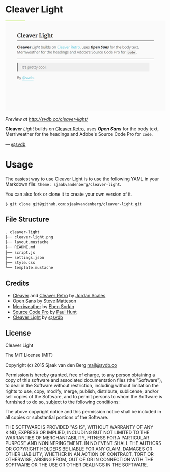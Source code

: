 # Cleaver Light

![Cleaver Light](cleaver-light.png)

*Preview at http://svdb.co/cleaver-light/*

**Cleaver** *Light* builds on [Cleaver Retro](http://github.com/jdan/cleaver-retro), uses ***Open Sans*** for the body text, Merriweather for the headings and Adobe's Source Code Pro for `code`.

&mdash; [@svdb](https://www.twitter.com/svdb)

# Usage

The easiest way to use Cleaver Light is to use the following YAML in your Markdown file: `theme: sjaakvandenberg/cleaver-light`.

You can also fork or clone it to create your own version of it.

    $ git clone git@github.com:sjaakvandenberg/cleaver-light.git

## File Structure

    . cleaver-light
    ├── cleaver-light.png
    ├── layout.mustache
    ├── README.md
    ├── script.js
    ├── settings.json
    ├── style.css
    └── template.mustache

## Credits

* [Cleaver](https://github.com/jdan/cleaver) and [Cleaver Retro](http://github.com/jdan/cleaver-retro) by [Jordan Scales](https://github.com/jdan)
* [Open Sans](https://www.google.com/fonts/specimen/Open+Sans) by [Steve Matteson](https://en.wikipedia.org/wiki/Steve_Matteson)
* [Merriweather](https://www.google.com/fonts/specimen/Merriweather) by [Eben Sorkin](http://sorkintype.com/)
* [Source Code Pro](https://github.com/adobe-fonts/source-code-pro) by [Paul Hunt](https://www.adobe.com/products/type/font-designers/paul-hunt.html)
* [Cleaver Light](https://github.com/sjaakvandenberg/cleaver-light) by [@svdb](https://www.twitter.com/svdb)

## License

Cleaver Light

The MIT License (MIT)

Copyright (c) 2015 Sjaak van den Berg <mail@svdb.co>

Permission is hereby granted, free of charge, to any person obtaining a
copy of this software and associated documentation files (the "Software"),
to deal in the Software without restriction, including without limitation
the rights to use, copy, modify, merge, publish, distribute, sublicense,
and/or sell copies of the Software, and to permit persons to whom the
Software is furnished to do so, subject to the following conditions:

The above copyright notice and this permission notice shall be included in
all copies or substantial portions of the Software.

THE SOFTWARE IS PROVIDED "AS IS", WITHOUT WARRANTY OF ANY KIND, EXPRESS OR
IMPLIED, INCLUDING BUT NOT LIMITED TO THE WARRANTIES OF MERCHANTABILITY,
FITNESS FOR A PARTICULAR PURPOSE AND NONINFRINGEMENT. IN NO EVENT SHALL
THE AUTHORS OR COPYRIGHT HOLDERS BE LIABLE FOR ANY CLAIM, DAMAGES OR OTHER
LIABILITY, WHETHER IN AN ACTION OF CONTRACT, TORT OR OTHERWISE, ARISING
FROM, OUT OF OR IN CONNECTION WITH THE SOFTWARE OR THE USE OR OTHER
DEALINGS IN THE SOFTWARE.
